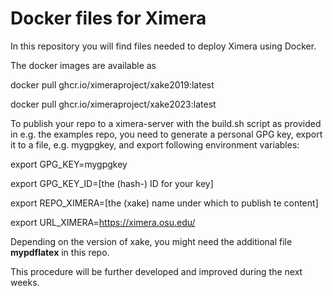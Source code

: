 # Docker files for Ximera

In this repository you will find files needed to deploy Ximera using Docker. 

The docker images are available as

docker pull ghcr.io/ximeraproject/xake2019:latest

docker pull ghcr.io/ximeraproject/xake2023:latest


To publish your repo to a ximera-server with the build.sh script as provided in e.g. the examples repo, you need to generate a personal GPG key,
export it to a file, e.g. mygpgkey, and export following environment variables:
  
export GPG_KEY=mygpgkey

export GPG_KEY_ID=[the (hash-) ID for your key]

export REPO_XIMERA=[the (xake) name under which to publish te content]

export URL_XIMERA=https://ximera.osu.edu/


Depending on the version of xake, you might need the additional file **mypdflatex** in this repo.

This procedure will be further developed and improved during the next weeks.


